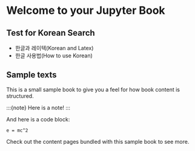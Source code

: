 # Welcome to your Jupyter Book

## Test for Korean Search

- 한글과 레이텍(Korean and Latex)
- 한글 사용법(How to use Korean)


## Sample texts
This is a small sample book to give you a feel for how book content is
structured.

:::{note}
Here is a note!
:::

And here is a code block:

```
e = mc^2
```

Check out the content pages bundled with this sample book to see more.
